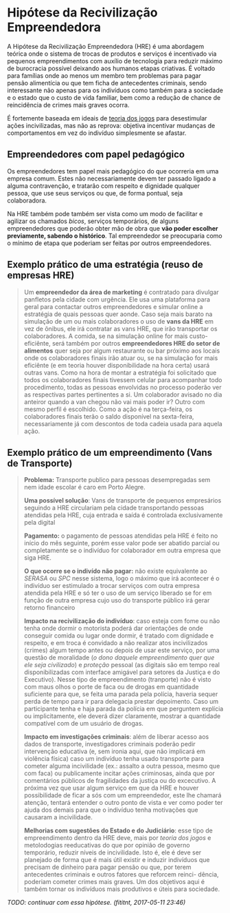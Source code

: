 # Hipótese da Recivilização Empreendedora
A Hipótese da Recivilização Empreendedora (HRE) é uma abordagem teórica onde
o sistema de trocas de produtos e serviços é incentivado via pequenos
empreendimentos com auxílio de tecnologia para reduzir máximo de burocracia
possível deixando aos humanos etapas criativas. É voltado para famílias onde
ao menos um membro tem problemas para pagar pensão alimentícia ou que tem
ficha de antecedentes criminais, sendo interessante não apenas para os
indivíduos como também para a sociedade e o estado que o custo de vida familiar,
bem como a redução de chance de reincidência de crimes mais graves ocorra.

É fortemente baseada em ideais de [teoria dos jogos](https://pt.wikipedia.org/wiki/Teoria_dos_jogos)
para desestimular ações incivilizadas, mas não as reprova: objetiva incentivar
mudanças de comportamentos em vez do indivíduo simplesmente se afastar.

## Empreendedores com papel pedagógico
Os empreendedores tem papel mais pedagógico do que ocorreria em uma empresa
comum. Estes não necessariamente devem ter passado ligado a alguma contravenção,
e tratarão com respeito e dignidade qualquer pessoa, que use seus serviços ou
que, de forma pontual, seja colaboradora.

Na HRE também pode também ser vista como um modo de facilitar e agilizar os
chamados _bicos_, serviços temporários, de alguns empreendedores que poderão
obter mão de obra que **vão poder escolher previamente, sabendo o histórico**.
Tal empreendedor se preocuparia como o mínimo de etapa que poderiam ser feitas
por outros empreendedores.

## Exemplo prático de uma estratégia (reuso de empresas HRE)

> Um **empreendedor da área de marketing** é contratado para divulgar panfletos
> pela cidade com urgência. Ele usa uma plataforma para geral para contactar
> outros empreendedores e simular online a estratégia de quais pessoas quer
> aonde. Caso seja mais barato na simulação de um ou mais colaboradores o uso
> de **vans da HRE** em vez de ônibus, ele irá contratar as vans HRE, que irão
> transportar os colaboradores. A comida, se na simulação online for mais
> custo-eficiênte, será também por outros **empreendedores HRE do setor de alimentos**
> quer seja por algum restaurante ou bar próximo aos locais onde os
> colaboradores finais irão atuar ou, se na simulação for mais eficiênte (e
> em teoria houver disponibilidade na hora certa) usará outras vans. Como na
> hora de montar a estratégia foi solicitado que todos os colaboradores finais
> tivessem celular para acompanhar todo procedimento, todas as pessoas
> envolvidas no processo poderão ver as respectivas partes pertinentes a si.
> Um colaborador avisado no dia anteiror quando a van chegou não vai mais poder
> ir? Outro com mesmo perfil é escolhido. Como a ação é na terça-feira, os
> colaboradores finais terão o saldo disponível na sexta-feira, necessariamente
> já com descontos de toda cadeia usada para aquela ação.

## Exemplo prático de um empreendimento (Vans de Transporte)

> **Problema:** Transporte publico para pessoas desempregadas sem nem idade
> escolar é caro em Porto Alegre.
> 
> **Uma possível solução**: Vans de transporte de pequenos empresários seguindo
> a HRE circulariam pela cidade transportando pessoas atendidas pela HRE, cuja
> entrada e saída é controlada exclusivamente pela digital
> 
> **Pagamento:** o pagamento de pessoas atendidas pela HRE é feito no início do
> mês seguinte, porém esse valor pode ser abatido parcial ou completamente
> se o indivíduo for colaborador em outra empresa que siga HRE.
>
> **O que ocorre se o indivído não pagar:** não existe equivalente ao _SERASA_
> ou _SPC_ nesse sistema, logo o máximo que irá acontecer é o indivíduo ser
> estimulado a trocar serviços com outra empresa atendida pela HRE e só ter o
> uso de um serviço liberado se for em função de outra empresa cujo uso
> do transporte público irá gerar retorno financeiro
>
> **Impacto na recivilização do indivíduo**: caso esteja com fome ou não tenha
> onde dormir o motorista poderá dar orientações de onde conseguir comida ou
> lugar onde dormir, é tratado com dignidade e respeito, e em troca é convidado
> a não realizar atos incivilizados (crimes) algum tempo antes ou depois de usar
> este serviço, por uma questão de moralidade (_o dono daquele empreendimento
> quer que ele seja civilizado_) e _proteção_ pessoal (as digitais são em tempo
> real disponibilizadas com interface amigável para setores da Justiça e do
> Executivo). Nesse tipo de empreendimento (tranporte) não é visto com maus
> olhos o porte de faca ou de drogas em quantidade suficiente para que, se
> feita uma parada pela polícia, haveria sequer perda de tempo para ir para
> delegacia prestar depoimento. Caso um participante tenha e haja parada da
> polícia em que perguntem explícia ou implicitamente, ele deverá dizer
> claramente, mostrar a quantidade compatível com de um usuário de drogas.
>
> **Impacto em investigações criminais**: além de liberar acesso aos dados de
> transporte, investigadores criminais poderão pedir intervenção educativa (e,
> sem ironia aqui, que não implicará em violência física) caso um indivíduo
> tenha usado transporte para cometer alguma incivilidade (ex.: assalto a outra
> pessoa, mesmo que com faca) ou publicamente incitar ações criminosas, ainda
> que por comentários públicos de fragilidades da justiça ou do excecutivo.
> A próxima vez que usar algum serviço em que da HRE e houver possibilidade de
> ficar a sós com um empreendedor, este lhe chamará atenção, tentará entender
> o outro ponto de vista e ver como poder ter ajuda dos demais para que o
> indivíduo tenha motivações que causaram a incivilidade.
>
> **Melhorias com sugestões do Estado e do Judiciário**: esse tipo de
> empreendimento dentro da HRE deve, mais por _teoria dos jogos_ e metolodogias
> reeducativas do que por opinião de governo temporário, reduzir níveis de
> incivilidade. Isto é, ele é deve ser planejado de forma que é mais útil
> existir e induzir indivíduos que precisam de dinheiro para pagar pensão ou
> que, por terem antecedentes criminais e outros fatores que reforcem reinci-
> dência, poderiam cometer crimes mais graves. Um dos objetivos aqui é também
> tornar os indivíduos mais produtivos e úteis para sociedade.



_TODO: continuar com essa hipótese. (fititnt, 2017-05-11 23:46)_